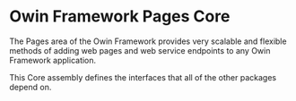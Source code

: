 # Owin Framework Pages Core
The Pages area of the Owin Framework provides very scalable and flexible
methods of adding web pages and web service endpoints to any Owin Framework
application.

This Core assembly defines the interfaces that all of the other packages depend
on.
